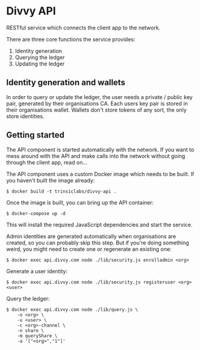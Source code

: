 # Divvy API

RESTful service which connects the client app to the network.

There are three core functions the service provides:

1. Identity generation
2. Querying the ledger
3. Updating the ledger

## Identity generation and wallets

In order to query or update the ledger, the user needs a private / public
key pair, generated by their organisations CA. Each users key pair is
stored in their organisations wallet. Wallets don't store tokens
of any sort, the only store identities.

## Getting started

The API component is started automatically with the network. If you want to
mess around with the API and make calls into the network without going
through the client app, read on...

The API component uses a custom Docker image which needs to be built.
If you haven't built the image already:

```
$ docker build -t trinsiclabs/divvy-api .
```

Once the image is built, you can bring up the API container:

```
$ docker-compose up -d
```

This will install the required JavaScript dependencies and start the service.

Admin identities are generated automatically when organisations are created,
so you can probably skip this step. But if you're doing something weird, you
might need to create one or regenerate an existing one:

```
$ docker exec api.divvy.com node ./lib/security.js enrolladmin <org>
```

Generate a user identity:

```
$ docker exec api.divvy.com node ./lib/security.js registeruser <org> <user>
```

Query the ledger:

```
$ docker exec api.divvy.com node ./lib/query.js \
    -o <org> \
    -u <user> \
    -c <org>-channel \
    -n share \
    -m queryShare \
    -a '["<org>","1"]'
```
